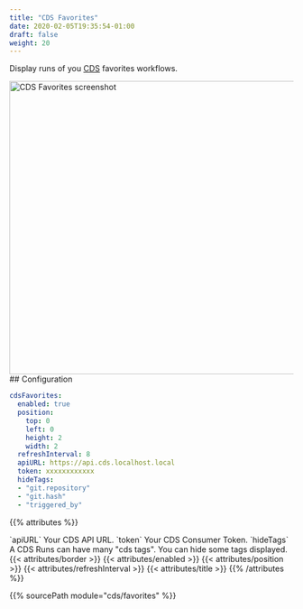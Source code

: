 ```yaml
---
title: "CDS Favorites"
date: 2020-02-05T19:35:54-01:00
draft: false
weight: 20
---
```


Display runs of you [CDS](https://ovh.github.io/cds/) favorites workflows.

<img class="screenshot" src="/imgs/modules/cds_favorites.png" width="520" alt="CDS Favorites screenshot" />
## Configuration

```yml
cdsFavorites:
  enabled: true
  position:
    top: 0
    left: 0
    height: 2
    width: 2
  refreshInterval: 8
  apiURL: https://api.cds.localhost.local
  token: xxxxxxxxxxxx
  hideTags:
  - "git.repository"
  - "git.hash"
  - "triggered_by"
```

{{% attributes %}}
  <tr>
    <td>`apiURL`</td>
    <td>Your CDS API URL.</td>
    <td></td>
  </tr>
  <tr>
    <td>`token`</td>
    <td>Your CDS Consumer Token.</td>
    <td></td>
  </tr>
  <tr>
    <td>`hideTags`</td>
    <td>A CDS Runs can have many "cds tags". You can hide some tags displayed.</td>
    <td></td>
  </tr>
  {{< attributes/border >}}
  {{< attributes/enabled >}}
  {{< attributes/position >}}
  {{< attributes/refreshInterval >}}
  {{< attributes/title >}}
{{% /attributes %}}

{{% sourcePath module="cds/favorites" %}}
